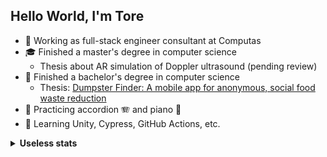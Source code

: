 ## Hello World, I'm Tore

+ 🏢 Working as full-stack engineer consultant at Computas
+ 🎓 Finished a master's degree in computer science
  + Thesis about AR simulation of Doppler ultrasound (pending review)
+ 🎉 Finished a bachelor's degree in computer science
  + Thesis: [Dumpster Finder: A mobile app for anonymous, social food waste reduction](https://ntnuopen.ntnu.no/ntnu-xmlui/handle/11250/2778054)
+ 🎼 Practicing accordion 🪗 and piano 🎹
+ 🌱 Learning Unity, Cypress, GitHub Actions, etc.

<details>
<summary><strong>Useless stats</strong></summary>

![GitHub stats](https://github-readme-stats.vercel.app/api?username=toberge&show_icons=true&theme=vue)

![Language stats](https://github-readme-stats.vercel.app/api/top-langs/?username=toberge&langs_count=10&layout=compact)

</details>

